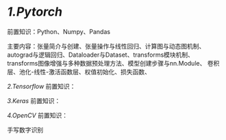 # *1.Pytorch*
前置知识：Python、Numpy、Pandas  

主要内容：张量简介与创建、张量操作与线性回归、计算图与动态图机制、autograd与逻辑回归、Dataloader与Dataset、transforms模块机制、transforms图像增强与多种数据预处理方法、模型创建步骤与nn.Module、
卷积层、池化-线性-激活函数层、权值初始化、损失函数、

*2.Tensorflow*
前置知识：

*3.Keras*
前置知识：

*4.OpenCV*
前置知识：

手写数字识别
